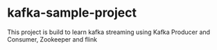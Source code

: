 # kafka-sample-project
This project is build to learn kafka streaming using Kafka Producer and Consumer, Zookeeper and flink
